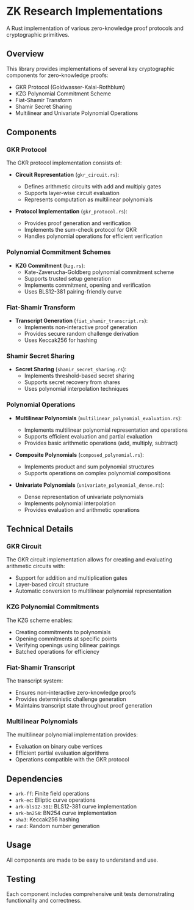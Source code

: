# ZK Research Implementations

A Rust implementation of various zero-knowledge proof protocols and cryptographic primitives.

## Overview

This library provides implementations of several key cryptographic components for zero-knowledge proofs:

- GKR Protocol (Goldwasser-Kalai-Rothblum)
- KZG Polynomial Commitment Scheme
- Fiat-Shamir Transform
- Shamir Secret Sharing
- Multilinear and Univariate Polynomial Operations

## Components

### GKR Protocol

The GKR protocol implementation consists of:

- **Circuit Representation** (`gkr_circuit.rs`):

  - Defines arithmetic circuits with add and multiply gates
  - Supports layer-wise circuit evaluation
  - Represents computation as multilinear polynomials

- **Protocol Implementation** (`gkr_protocol.rs`):
  - Provides proof generation and verification
  - Implements the sum-check protocol for GKR
  - Handles polynomial operations for efficient verification

### Polynomial Commitment Schemes

- **KZG Commitment** (`kzg.rs`):
  - Kate-Zaverucha-Goldberg polynomial commitment scheme
  - Supports trusted setup generation
  - Implements commitment, opening and verification
  - Uses BLS12-381 pairing-friendly curve

### Fiat-Shamir Transform

- **Transcript Generation** (`fiat_shamir_transcript.rs`):
  - Implements non-interactive proof generation
  - Provides secure random challenge derivation
  - Uses Keccak256 for hashing

### Shamir Secret Sharing

- **Secret Sharing** (`shamir_secret_sharing.rs`):
  - Implements threshold-based secret sharing
  - Supports secret recovery from shares
  - Uses polynomial interpolation techniques

### Polynomial Operations

- **Multilinear Polynomials** (`multilinear_polynomial_evaluation.rs`):

  - Implements multilinear polynomial representation and operations
  - Supports efficient evaluation and partial evaluation
  - Provides basic arithmetic operations (add, multiply, subtract)

- **Composite Polynomials** (`composed_polynomial.rs`):

  - Implements product and sum polynomial structures
  - Supports operations on complex polynomial compositions

- **Univariate Polynomials** (`univariate_polynomial_dense.rs`):
  - Dense representation of univariate polynomials
  - Implements polynomial interpolation
  - Provides evaluation and arithmetic operations

## Technical Details

### GKR Circuit

The GKR circuit implementation allows for creating and evaluating arithmetic circuits with:

- Support for addition and multiplication gates
- Layer-based circuit structure
- Automatic conversion to multilinear polynomial representation

### KZG Polynomial Commitments

The KZG scheme enables:

- Creating commitments to polynomials
- Opening commitments at specific points
- Verifying openings using bilinear pairings
- Batched operations for efficiency

### Fiat-Shamir Transcript

The transcript system:

- Ensures non-interactive zero-knowledge proofs
- Provides deterministic challenge generation
- Maintains transcript state throughout proof generation

### Multilinear Polynomials

The multilinear polynomial implementation provides:

- Evaluation on binary cube vertices
- Efficient partial evaluation algorithms
- Operations compatible with the GKR protocol

## Dependencies

- `ark-ff`: Finite field operations
- `ark-ec`: Elliptic curve operations
- `ark-bls12-381`: BLS12-381 curve implementation
- `ark-bn254`: BN254 curve implementation
- `sha3`: Keccak256 hashing
- `rand`: Random number generation

## Usage

All components are made to be easy to understand and use.

## Testing

Each component includes comprehensive unit tests demonstrating functionality and correctness.
